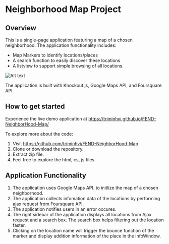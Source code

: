 # Neighborhood Map Project

## Overview
This is a single-page application featuring a map of a chosen neighborhood.
The application functionality includes:
- Map Markers to identify locations/places
- A search function to easily discover these locations
- A listview to support simple browsing of all locations.

![Alt text](https://github.com/triminhvi/FEND-NeighborHood-Map/blob/master/img/screenshot_01.png)

The application is built with Knockout.js, Google Maps API, and Foursquare API.

## How to get started
Experience the live demo application at https://triminhvi.github.io/FEND-NeighborHood-Map/

To explore more about the code:
1. Visit https://github.com/triminhvi/FEND-NeighborHood-Map
2. Clone or download the repository.
3. Extract zip file.
4. Feel free to explore the html, cs, js files.


## Application Functionality

1. The application uses Google Maps API. to initlize the map of a chosen neighborhood.
2. The application collects infomation data of the locations by performing ajax request from Foursquare API.
3. The application notifies users in an error occures.
4. The right sidebar of the application displays all locations from Ajax request and a search box. The search box helps filtering out the location faster.
5. Clicking on the location name will trigger the bounce function of the marker and display addition information of the place in the infoWindow.

